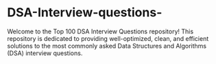 # DSA-Interview-questions-
Welcome to the Top 100 DSA Interview Questions repository! This repository is dedicated to providing well-optimized, clean, and efficient solutions to the most commonly asked Data Structures and Algorithms (DSA) interview questions.
